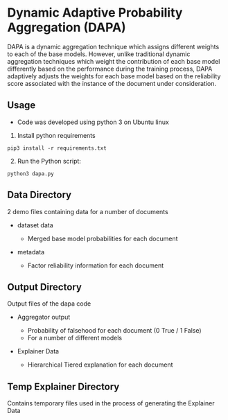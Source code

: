 # Dynamic Adaptive Probability Aggregation (DAPA) #
DAPA is a dynamic aggregation technique which assigns different weights to each of the base models. However, unlike traditional dynamic aggregation techniques which weight the contribution of each base model differently based on the performance during the training process, DAPA adaptively adjusts the weights for each base model based on the reliability score associated with the instance of the document under consideration. 



## Usage ##
- Code was developed using python 3 on Ubuntu linux 

1. Install python requirements
```
pip3 install -r requirements.txt
```


2. Run the Python script:
```
python3 dapa.py
```


## Data Directory ##
2 demo files containing data for a number of documents
- dataset data 
  - Merged base model probabilities for each document

- metadata 
  - Factor reliability information for each document



## Output Directory ##
Output files of the dapa code
- Aggregator output
  - Probability of falsehood for each document (0 True / 1 False)
  - For a number of different models

- Explainer Data
  - Hierarchical Tiered explanation for each document



## Temp Explainer Directory ##
Contains temporary files used in the process of generating the Explainer Data
